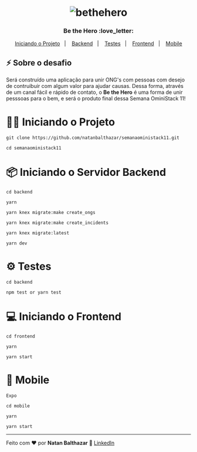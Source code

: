 <h1 align="center">
  <img alt="bethehero" title="bethehero" src="https://github.com/natanbalthazar/semanaoministack11/assets/62712246/9675c5e0-485e-4161-a3d1-a22b065279e2" />
</h1>

<h3 align="center">
  Be the Hero  :love_letter:
</h3>

<p align="center">
  <a href="https://github.com/natanbalthazar/semanaoministack11/tree/main?tab=readme-ov-file#man_technologist-iniciando-o-projeto">Iniciando o Projeto</a>&nbsp;&nbsp;&nbsp;|&nbsp;&nbsp;&nbsp;
  <a href="https://github.com/natanbalthazar/semanaoministack11/tree/main?tab=readme-ov-file#package-iniciando-o-servidor-backend">Backend</a>&nbsp;&nbsp;&nbsp;|&nbsp;&nbsp;&nbsp;
  <a href="https://github.com/natanbalthazar/semanaoministack11/tree/main?tab=readme-ov-file#gear-testes">Testes</a>&nbsp;&nbsp;&nbsp;|&nbsp;&nbsp;&nbsp;
  <a href="https://github.com/natanbalthazar/semanaoministack11/tree/main?tab=readme-ov-file#computer-iniciando-o-frontend">Frontend</a>&nbsp;&nbsp;&nbsp;|&nbsp;&nbsp;&nbsp;
  <a href="https://github.com/natanbalthazar/semanaoministack11/tree/main?tab=readme-ov-file#iphone-mobile">Mobile</a>
</p>

## :zap: Sobre o desafio

Será construído uma aplicação para unir ONG's com pessoas com desejo de contruibuir com algum valor para ajudar causas. Dessa forma, através de um canal fácil e rápido de contato, o **Be the Hero** é uma forma de unir pesssoas para o bem, e será o produto final dessa Semana OminiStack 11!

# :man_technologist: Iniciando o Projeto

    git clone https://github.com/natanbalthazar/semanaoministack11.git

    cd semanaoministack11

# :package: Iniciando o Servidor Backend

    cd backend

    yarn

    yarn knex migrate:make create_ongs

    yarn knex migrate:make create_incidents

    yarn knex migrate:latest

    yarn dev

# :gear: Testes

    cd backend

    npm test or yarn test

# :computer: Iniciando o Frontend

    cd frontend

    yarn

    yarn start

# :iphone: Mobile

    Expo

    cd mobile

    yarn

    yarn start

---

Feito com :heart: por **Natan Balthazar** :call_me_hand: [LinkedIn](https://www.linkedin.com/in/natanbalthazar/)
